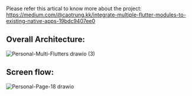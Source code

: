 Please refer this artical to know more about the project: https://medium.com/@caotrung.kk/integrate-multiple-flutter-modules-to-existing-native-apps-19bdc9407ee0

## Overall Architecture:

![Personal-Multi-Flutters drawio (3)](https://github.com/caosytrung/AndroidMultiFlutterModules/assets/17381611/16d0b3a3-eb2e-4766-b855-a868656951e8)



## Screen flow:
![Personal-Page-18 drawio](https://github.com/caosytrung/AndroidMultiFlutterModules/assets/17381611/cacccb18-377a-44ee-b376-e9a2f4f4ef9c)
